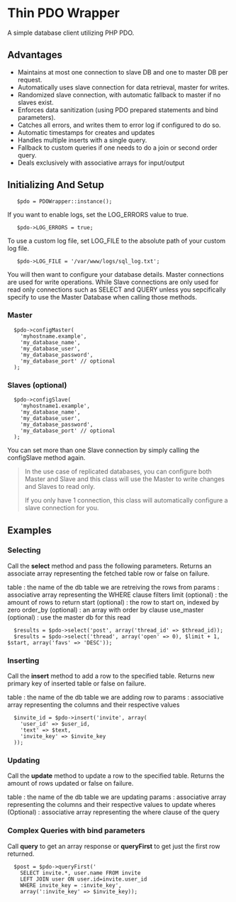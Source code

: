# Thin PDO Wrapper

A simple database client utilizing PHP PDO.

## Advantages
- Maintains at most one connection to slave DB and one to master DB per request.
- Automatically uses slave connection for data retrieval, master for writes.
- Randomized slave connection, with automatic fallback to master if no slaves exist.
- Enforces data sanitization (using PDO prepared statements and bind parameters).
- Catches all errors, and writes them to error log if configured to do so.
- Automatic timestamps for creates and updates
- Handles multiple inserts with a single query.
- Fallback to custom queries if one needs to do a join or second order query.
- Deals exclusively with associative arrays for input/output

## Initializing And Setup
```
   $pdo = PDOWrapper::instance();
```

If you want to enable logs, set the LOG_ERRORS value to true.
```
   $pdo->LOG_ERRORS = true;
```

To use a custom log file, set LOG_FILE to the absolute path of your custom log file.
```
   $pdo->LOG_FILE = '/var/www/logs/sql_log.txt';
```

You will then want to configure your database details. Master connections are used for write operations.
While Slave connections are only used for read only connections such as SELECT and QUERY unless you sepcifically specify to use the Master Database when calling those methods.

### Master
```
  $pdo->configMaster(
    'myhostname.example',
    'my_database_name',
    'my_database_user',
    'my_database_password',
    'my_database_port' // optional
  );
```

### Slaves (optional)
```
  $pdo->configSlave(
    'myhostname1.example',
    'my_database_name',
    'my_database_user',
    'my_database_password',
    'my_database_port' // optional
  );
```
You can set more than one Slave connection by simply calling the configSlave method again.

> In the use case of replicated databases, you can configure both Master and Slave and this class will use the Master to write changes and Slaves to read only.
>
> If you only have 1 connection, this class will automatically configure a slave connection for you.

## Examples

### Selecting
Call the **select** method and pass the following parameters.
Returns an associate array representing the fetched table row or false on failure.


table
: the name of the db table we are retreiving the rows from
params
: associative array representing the WHERE clause filters
limit (optional)
: the amount of rows to return
start (optional)
: the row to start on, indexed by zero
order_by (optional)
: an array with order by clause
use_master (optional)
: use the master db for this read
 
```
  $results = $pdo->select('post', array('thread_id' => $thread_id));
  $results = $pdo->select('thread', array('open' => 0), $limit + 1, $start, array('favs' => 'DESC'));
```

### Inserting
Call the **insert** method to add a row to the specified table.
Returns new primary key of inserted table or false on failure.

table
: the name of the db table we are adding row to 
params
: associative array representing the columns and their respective values

```
  $invite_id = $pdo->insert('invite', array(
    'user_id' => $user_id,
    'text' => $text,
    'invite_key' => $invite_key
  ));
```

### Updating
Call the **update** method to update a row to the specified table.
Returns the amount of rows updated or false on failure.

table
: the name of the db table we are updating 
params
: associative array representing the columns and their respective values to update 
wheres (Optional)
: associative array representing the where clause of the query


### Complex Queries with bind parameters
Call **query** to get an array response or **queryFirst** to get just the first row returned.

```
  $post = $pdo->queryFirst('
    SELECT invite.*, user.name FROM invite
    LEFT JOIN user ON user.id=invite.user_id
    WHERE invite_key = :invite_key', 
    array(':invite_key' => $invite_key));
```


